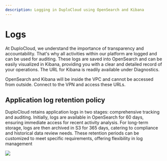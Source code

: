 ```yaml
---
description: Logging in DuploCloud using OpenSearch and Kibana
---
```


# Logs

At DuploCloud, we understand the importance of transparency and accountability. That's why all activities within our platform are logged and can be used for auditing. These logs are saved into OpenSearch and can be easily visualized in Kibana, providing you with a clear and detailed record of your operations. The URL for Kibana is readily available under Diagnostics.

OpenSearch and Kibana will be inside the VPC and cannot be accessed from outside. Connect to the VPN and access these URLs.

## Application log retention policy

DuploCloud retains application logs in two stages: comprehensive tracking and auditing. Initially, logs are available in OpenSearch for 60 days, ensuring immediate access for recent activity analysis. For long-term storage, logs are then archived in S3 for 365 days, catering to compliance and historical data review needs. These retention periods can be customized to meet specific requirements, offering flexibility in log management

![](https://duplocloud.com/wp-content/uploads/2021/11/audit-logs.png)
